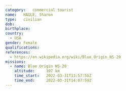 ```yaml
---
category:	commercial tourist
name:	HAGLE, Sharon
type:	civilian
dob:	
birthplace:
country:
  - USA
gender:	Female
qualifications:
references:
  - https://en.wikipedia.org/wiki/Blue_Origin_NS-20
missions:
  - name: Blue Origin NS-20
    altitude:     107 km
    time_start:   2022-03-31T13:57:55Z
    time_end:     2022-03-31T14:07:59Z
---
```

